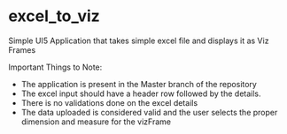 # excel_to_viz
Simple UI5 Application that takes simple excel file and displays it as Viz Frames

Important Things to Note:
- The application is present in the Master branch of the repository
- The excel input should have a header row followed by the details.
- There is no validations done on the excel details
- The data uploaded is considered valid and the user selects the proper dimension and measure for the vizFrame
